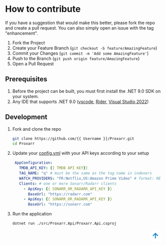 # How to contribute

If you have a suggestion that would make this better, please fork the repo and create a pull request. You can also simply open an issue with the tag "enhancement".

1. Fork the Project
2. Create your Feature Branch (`git checkout -b feature/AmazingFeature`)
3. Commit your Changes (`git commit -m 'Add some AmazingFeature'`)
4. Push to the Branch (`git push origin feature/AmazingFeature`)
5. Open a Pull Request

## Prerequisites

1. Before the project can be built, you must first install the .NET 9.0 SDK on your system.
2. Any IDE that supports .NET 9.0 ([vscode](https://code.visualstudio.com/download), [Rider](https://www.jetbrains.com/fr-fr/rider/), [Visual Studio 2022](https://visualstudio.microsoft.com/fr/vs/community/)) 

## Development

1. Fork and clone the repo
   ```sh
   git clone https://github.com/{{ Username }}/Proxarr.git
   cd Proxarr
   ```
  
2. Update your [config.yml](./src/Proxarr.Api/config.yml) with your API keys according to your setup
   ```yaml
    AppConfiguration:
      TMDB_API_KEY: {{ TMDB API KEY}}
      TAG_NAME: "q" # must be the same as the tag name in indexers
      WATCH_PROVIDERS: "FR:Netflix,US:Amazon Prime Video" # format: REGION:PROVIDER,REGION:PROVIDER
      Clients: # one or more Sonarr/Radarr clients
        - ApiKey: {{ SONARR_OR_RADARR_API_KEY }}
          BaseUrl: "https://radarr.com"
        - ApiKey: {{ SONARR_OR_RADARR_API_KEY }}
          BaseUrl: "https://sonarr.com"
   ``` 
   
3. Run the application
   ```sh
   dotnet run ./src/Proxarr.Api/Proxarr.Api.csproj
   ```
<p align="right"><a href="#readme-top"><img src="images/back-to-top.png" alt="back to top" width="35" /></a></p>